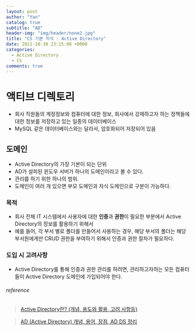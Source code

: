 ```yaml
---
layout: post
author: "Yan"
catalog: true
subtitle: "AD"
header-img: "img/header/none2.jpg"
title: "CS 기본 지식 - Active Directory"
date: 2021-10-30 23:15:08 +0000
categories:
  - Active Directory
  - CS
comments: true
---
```


# 액티브 디렉토리

- 회사 직원들의 계정정보와 컴퓨터에 대한 정보, 회사에서 강제하고자 하는 정책들에 대한 정보를 저장하고 있는 일종의 데이터베이스
- MySQL 같은 데이터베이스와는 달라서, 암호화되어 저장되어 있음

## 도메인

- Active Directory의 가장 기본이 되는 단위
- AD가 설피된 윈도우 서버가 하나의 도메인이라고 볼 수 있다.
- 관리를 하기 위한 하나의 범위.
- 도메인이 여러 개 있으면 부모 도메인과 자식 도메인으로 구분이 가능하다.

### 목적

- 회사 전체 IT 시스템에서 사용자에 대한 **인증**과 **권한**이 필요한 부분에서 Active Directory의 정보를 활용하기 위해서
- 예를 들어, 각 부서 별로 폴더를 만들어서 사용하는 경우, 해당 부서의 폴더는 해당 부서원에게만 CRUD 권한을 부여하기 위해서 인증과 권한 절차가 필요하다.

### 도입 시 고려사항

- Active Directory를 통해 인증과 권한 관리를 하려면, 관리하고자하는 모든 컴퓨터들이 Active Directory 도메인에 가입되어야 한다.

###### reference

> [Active Directory란? (개념, 용도와 활용, 고려 사항등)](https://mpain.tistory.com/153)

> [AD (Active Directory) 개념, 용어, 장점, AD DS 정리](https://peemangit.tistory.com/68)
